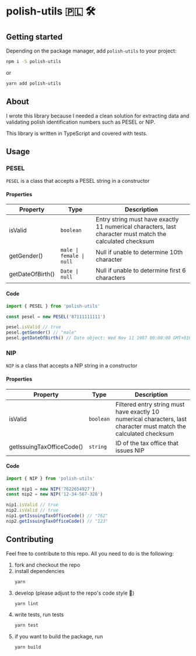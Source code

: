 # polish-utils 🇵🇱 🛠

## Getting started

Depending on the package manager, add `polish-utils` to your project: 

```bash
npm i -S polish-utils
```

or

```bash
yarn add polish-utils
```

## About

I wrote this library because I needed a clean solution for extracting data and validating polish identification numbers such as PESEL or NIP.

This library is written in TypeScript and covered with tests.

## Usage

### PESEL

`PESEL` is a class that accepts a PESEL string in a constructor

#### Properties

| Property         | Type                                        | Description                                                                                               |
|------------------|---------------------------------------------|-----------------------------------------------------------------------------------------------------------|
| isValid          | `boolean`                                   | Entry string must have exactly 11 numerical characters, last character must match the calculated checksum |
| getGender()      | <code>male &#124; female &#124; null</code> | Null if unable to determine 10th character                                                                |
| getDateOfBirth() | <code>Date &#124; null</code>               | Null if unable to determine first 6 characters                                                            |


#### Code

```ts
import { PESEL } from 'polish-utils'

const pesel = new PESEL('87111111111')

pesel.isValid // true
pesel.getGender() // "male"
pesel.getDateOfBirth() // Date object: Wed Nov 11 1987 00:00:00 GMT+0100 (Central European Standard Time)
```

### NIP

`NIP` is a class that accepts a NIP string in a constructor

#### Properties

| Property                  | Type      | Description                                                                                                        |
|---------------------------|-----------|--------------------------------------------------------------------------------------------------------------------|
| isValid                   | `boolean` | Filtered entry string must have exactly 10 numerical characters, last character must match the calculated checksum |
| getIssuingTaxOfficeCode() | `string`  | ID of the tax office that issues NIP                                                                               |


#### Code

```ts
import { NIP } from 'polish-utils'

const nip1 = new NIP('7622654927')
const nip2 = new NIP('12-34-567-328')

nip1.isValid // true
nip2.isValid // true
nip1.getIssuingTaxOfficeCode() // "762"
nip2.getIssuingTaxOfficeCode() // "123"
```

## Contributing

Feel free to contribute to this repo. All you need to do is the following:

1. fork and checkout the repo
1. install dependencies
    ```bash
   yarn
    ```
1. develop (please adjust to the repo's code style 🙏)
    ```bash
   yarn lint 
   ```
1. write tests, run tests
    ```bash
   yarn test 
   ```
1. if you want to build the package, run
    ```bash
   yarn build 
   ```